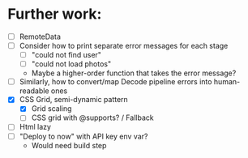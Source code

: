 # Further work:
  - [ ] RemoteData
  - [ ] Consider how to print separate error messages for each stage
    - [ ] "could not find user"
    - [ ] "could not load photos"
    - Maybe a higher-order function that takes the error message?
  - [ ] Similarly, how to convert/map Decode pipeline errors into human-readable ones
  - [X] CSS Grid, semi-dynamic pattern
    - [X] Grid scaling
    - [ ] CSS grid with @supports? / Fallback
  - [ ] Html lazy
  - [ ] "Deploy to now" with API key env var?
    - Would need build step
